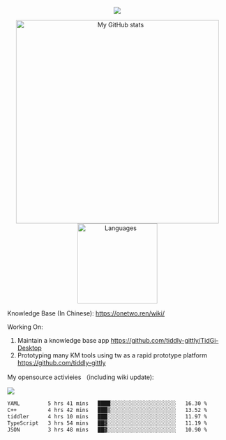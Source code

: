 <a href="https://github.com/linonetwo">
    <p align="center">
        <img src="https://github-profile-trophy.vercel.app/?username=linonetwo&column=7&theme=onedark"/>
    </p>
</a>
<a align="center" href="https://github.com/linonetwo">
  <p align="center">
    <img src="https://github-readme-stats.vercel.app/api?username=linonetwo&show_icons=true&count_private=true" alt="My GitHub stats" width="465"/>
    <img src="https://github-readme-stats.vercel.app/api/top-langs/?username=linonetwo&layout=compact&langs_count=10" alt="Languages" height="183">
  </p>
</a>

Knowledge Base (In Chinese): https://onetwo.ren/wiki/

Working On: 

1. Maintain a knowledge base app https://github.com/tiddly-gittly/TidGi-Desktop
1. Prototyping many KM tools using tw as a rapid prototype platform https://github.com/tiddly-gittly

My opensource activieies （including wiki update):

![](https://visitor-badge.glitch.me/badge?page_id=linonetwo.linonetwo)

<!--START_SECTION:waka-->

```txt
YAML         5 hrs 41 mins   ████░░░░░░░░░░░░░░░░░░░░░   16.30 %
C++          4 hrs 42 mins   ███▒░░░░░░░░░░░░░░░░░░░░░   13.52 %
tiddler      4 hrs 10 mins   ███░░░░░░░░░░░░░░░░░░░░░░   11.97 %
TypeScript   3 hrs 54 mins   ██▓░░░░░░░░░░░░░░░░░░░░░░   11.19 %
JSON         3 hrs 48 mins   ██▓░░░░░░░░░░░░░░░░░░░░░░   10.90 %
```

<!--END_SECTION:waka-->
